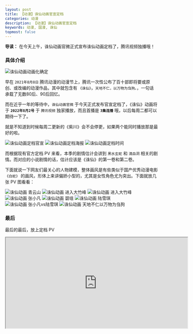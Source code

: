 ```yaml
---
layout: post
title: 【动漫】诛仙动画官宣定档
categories: 动漫
description: 【动漫】诛仙动画官宣定档
keywords: 动漫, 国漫, 诛仙
topmost: false
---
```


**导读：** 
在今天上午，诛仙动画官微正式宣布诛仙动画定档了，腾讯视频独播哦！

### 具体介绍

![诛仙动画动画化确定](/images/Comic/2022-07-19-Comic-%E8%AF%9B%E4%BB%99%E5%8A%A8%E7%94%BB%E5%AE%9A%E6%A1%A3-01.png)

早在 `2021年8月8日` 腾讯动漫的动漫节上，腾讯一次性公布了百十部即将要或原创、或改编的动漫作品，其中就包含有 `《诛仙》`，`天地不仁，以万物为刍狗。`，一句话承载了无数80后、90后回忆。

而在近乎一年的等待中，`诛仙动画官微` 于今天正式发布官宣定档了，《诛仙》动画将于 **`2022年8月2号`** 于 `腾讯视频` 独家播放，而且首播是 **`3集连播`** 哦，以后每周二都可以期待一下了。

就是不知道到时候每周二更新的《紫川》会不会停更，如果两个能同时播放那是最好的啦。

![诛仙动画定档官宣](/images/Comic/2022-07-19-Comic-%E8%AF%9B%E4%BB%99%E5%8A%A8%E7%94%BB%E5%AE%9A%E6%A1%A3-03.png)
![诛仙动画定档海报](/images/Comic/2022-07-19-Comic-%E8%AF%9B%E4%BB%99%E5%8A%A8%E7%94%BB%E5%AE%9A%E6%A1%A3-02.png)
![诛仙动画定档时间](/images/Comic/2022-07-19-Comic-%E8%AF%9B%E4%BB%99%E5%8A%A8%E7%94%BB%E5%AE%9A%E6%A1%A3-04.png)

而根据现有官方定档 PV 来看，本季的剧情估计会讲到 `黑水玄蛇` 和 `滴血洞` 相关的剧情。而对应的小说剧情的话，估计应该是《诛仙》的第一卷和第二卷。

下面就说一下网友们最关心的人物建模，整体画风是有些类似于国产优秀动漫电影 `《白蛇》` 的画风，形体上来讲偏娇小型的，尤其是女性角色尤为突出。下面就放几张 PV 图看看：

![诛仙动画 青云山](/images/Comic/2022-07-19-Comic-%E8%AF%9B%E4%BB%99%E5%8A%A8%E7%94%BB%E5%AE%9A%E6%A1%A3-05.png)
![诛仙动画 进入大竹峰](/images/Comic/2022-07-19-Comic-%E8%AF%9B%E4%BB%99%E5%8A%A8%E7%94%BB%E5%AE%9A%E6%A1%A3-06.png)
![诛仙动画 进入大竹峰](/images/Comic/2022-07-19-Comic-%E8%AF%9B%E4%BB%99%E5%8A%A8%E7%94%BB%E5%AE%9A%E6%A1%A3-07.png)
![诛仙动画 张小凡](/images/Comic/2022-07-19-Comic-%E8%AF%9B%E4%BB%99%E5%8A%A8%E7%94%BB%E5%AE%9A%E6%A1%A3-08.png)
![诛仙动画 碧瑶](/images/Comic/2022-07-19-Comic-%E8%AF%9B%E4%BB%99%E5%8A%A8%E7%94%BB%E5%AE%9A%E6%A1%A3-09.png)
![诛仙动画 陆雪琪](/images/Comic/2022-07-19-Comic-%E8%AF%9B%E4%BB%99%E5%8A%A8%E7%94%BB%E5%AE%9A%E6%A1%A3-10.png)
![诛仙动画 张小凡vs陆雪琪](/images/Comic/2022-07-19-Comic-%E8%AF%9B%E4%BB%99%E5%8A%A8%E7%94%BB%E5%AE%9A%E6%A1%A3-11.png)
![诛仙动画 天地不仁以万物为刍狗](/images/Comic/2022-07-19-Comic-%E8%AF%9B%E4%BB%99%E5%8A%A8%E7%94%BB%E5%AE%9A%E6%A1%A3-12.png)

### 最后

最后的最后，放上定档 PV

<iframe height=300 width=600 src="https://f.video.weibocdn.com/o0/kW8oSjUwlx07XJhhrPUY0104120141ye0E010.mp4?label=mp4_720p&template=1280x720.25.0&ori=0&ps=1CwnkDw1GXwCQx&Expires=1658230133&ssig=mC8pFYYsa7&KID=unistore,video">

# 版权声明

> **原文作者**：[苜蓿鬼仙（苜蓿、jijiucheng）](https://jijiucheng.github.io/)
> 
> **原文链接**：[GitHub.io - 苜蓿鬼仙 - 【动漫】诛仙动画官宣定档](https://jijiucheng.github.io/2022/07/19/Comic-诛仙动画定档/)
> 
> **发表日期**：2022/07/19 18:00:00
> 
> **更新日期**：2022/07/19 18:00:00
> 
> -
> 
> **GitHub**：[GitHub - jijiucheng](https://github.com/jijiucheng)
> 
> **个人博客**：[GitHub.io - 苜蓿鬼仙](https://jijiucheng.github.io)
> 
> **小专栏**：[小专栏 - 苜蓿鬼仙](https://xiaozhuanlan.com/u/6667468960)
> 
> **掘金**：[掘金 - 苜蓿鬼仙](https://juejin.im/user/5a31e95c51882533d023137d)
> 
> **微博**：[微博 - 苜蓿鬼仙](https://weibo.com/u/1585459545)
> 
> **公众号**：[微信 - 苜蓿小站](#)
> 
> **小程序**：[微信 - 苜蓿小站](#)


